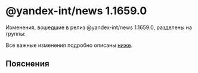 # @yandex-int/news 1.1659.0

<!-- ЧЕЛОВЕЧЕСКОЕ ВСТУПЛЕНИЕ -->

Изменения, вошедшие в релиз @yandex-int/news 1.1659.0, разделены на группы:

Все важные изменения подробно описаны [ниже](#Пояснения).

## Пояснения

